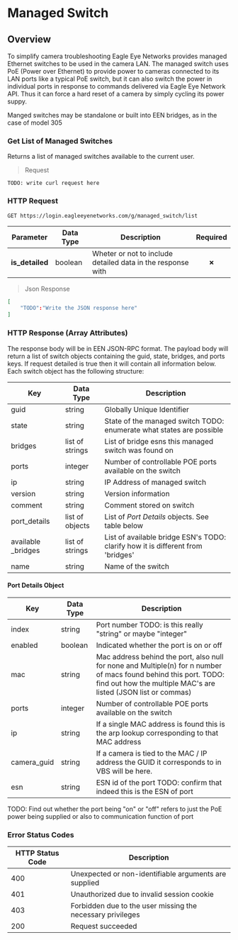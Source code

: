 # Managed Switch

## Overview

To simplify camera troubleshooting Eagle Eye Networks provides managed Ethernet switches to be used in the camera LAN. The managed switch uses PoE (Power over Ethernet) to provide power to cameras connected to its LAN ports like a typical PoE switch, but it can also switch the power in individual ports in response to commands delivered via Eagle Eye Network API. Thus it can force a hard reset of a camera by simply cycling its power suppy.

<aside class="notice">Manged switches may be standalone or built into EEN bridges, as in the case of model 305</aside>


### Get List of Managed Switches

Returns a list of managed switches available to the current user.

> Request

```shell
TODO: write curl request here
```

### HTTP Request

`GET https://login.eagleeyenetworks.com/g/managed_switch/list`

Parameter           | Data Type     | Description                                                                                                            | Required    |
---------           | ---------     | -----------                                                                                                            |:-----------:|
**is_detailed**              | boolean        | Wheter or not to include detailed data in the response  with                                                              | **&cross;** |

> Json Response

```json
[
    "TODO":"Write the JSON response here"
]
```
### HTTP Response (Array Attributes)

The response body will be in EEN JSON-RPC format.  The payload body will return a list of switch objects containing the guid, state, bridges, and ports keys. If request detailed is true then it will contain all information below.
Each switch object has the following structure:

Key            |  Data Type         | Description
---------------|------------------- | -----------
guid           |  string            | Globally Unique Identifier
state          |  string            | State of the managed switch TODO: enumerate what states are possible
bridges        |  list of strings   | List of bridge esns this managed switch was found on
ports          |  integer           | Number of controllable POE ports available on the switch
ip             |  string            | IP Address of managed switch
version        |  string            | Version information
comment        |  string            | Comment stored on switch
port_details   |  list of objects   | List of *Port Details* objects. See table below
available _bridges| list of strings | List of available bridge ESN's   TODO: clarify how it is different from 'bridges'
name           |  string            | Name of the switch

#### Port Details Object

Key            |  Data Type         | Description
---------------|------------------- | -----------
index          |  string            | Port number   TODO: is this really "string" or maybe "integer"
enabled        |  boolean           | Indicated whether the port is on or off
mac            |  string            | Mac address behind the port, also null for none and Multiple(n) for n number of macs found behind this port. TODO: find out how the multiple MAC's are listed (JSON list or commas)
ports          |  integer           | Number of controllable POE ports available on the switch
ip             |  string            | If a single MAC address is found this is the arp lookup corresponding to that MAC address
camera_guid    |  string            | If a camera is tied to the MAC / IP address the GUID it corresponds to in VBS will be here.
esn            |  string            | ESN id of the port  TODO: confirm that indeed this is the ESN of port

<aside class="success">TODO: Find out whether the port being "on" or "off" refers to just the PoE power being supplied or also to communication function of port</aside>



### Error Status Codes

HTTP Status Code | Description
---------------- | -----------
400	| Unexpected or non-identifiable arguments are supplied
401	| Unauthorized due to invalid session cookie
403	| Forbidden due to the user missing the necessary privileges
200	| Request succeeded
